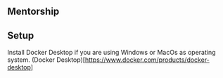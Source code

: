 ## Mentorship

## Setup

Install Docker Desktop if you are using Windows or MacOs as operating system. (Docker Desktop)[https://www.docker.com/products/docker-desktop]
